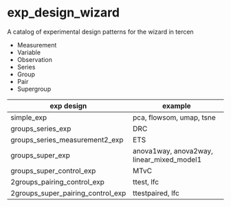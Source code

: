 # exp_design_wizard

A catalog of experimental design patterns for the wizard in tercen

* Measurement
* Variable
* Observation
* Series
* Group
* Pair
* Supergroup

|exp design|example
| ------  | --- |
|simple_exp|pca, flowsom, umap, tsne|
|groups_series_exp|DRC
|groups_series_measurement2_exp|ETS
|groups_super_exp|anova1way, anova2way, linear_mixed_model1
|groups_super_control_exp| MTvC
|2groups_pairing_control_exp|ttest, lfc
|2groups_super_pairing_control_exp|ttestpaired, lfc
